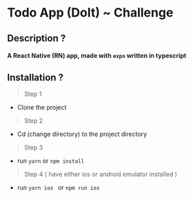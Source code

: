 # Todo App (DoIt) ~ Challenge

## Description ?
#### A React Native (**RN**) app, made with `expo` written in typescript 

## Installation ?
> Step 1 
-  Clone the project
> Step 2
-  Cd (change directory) to the project directory
> Step 3
-  run `yarn` or `npm install`
> Step 4 ( have either ios or android emulator installed )
-  run `yarn ios ` or `npm run ios`

